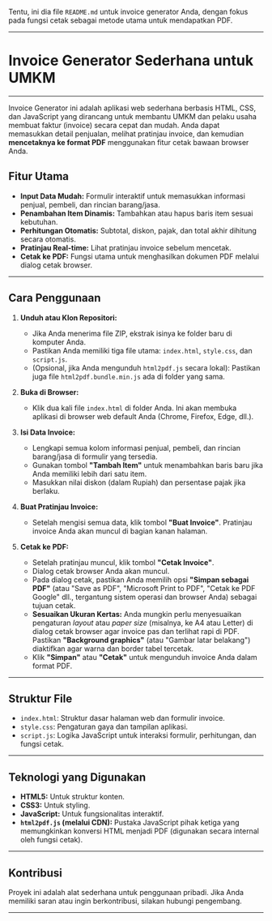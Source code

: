 Tentu, ini dia file `README.md` untuk invoice generator Anda, dengan fokus pada fungsi cetak sebagai metode utama untuk mendapatkan PDF.

---

# Invoice Generator Sederhana untuk UMKM

---

Invoice Generator ini adalah aplikasi web sederhana berbasis HTML, CSS, dan JavaScript yang dirancang untuk membantu UMKM dan pelaku usaha membuat faktur (invoice) secara cepat dan mudah. Anda dapat memasukkan detail penjualan, melihat pratinjau invoice, dan kemudian **mencetaknya ke format PDF** menggunakan fitur cetak bawaan browser Anda.

## Fitur Utama

* **Input Data Mudah:** Formulir interaktif untuk memasukkan informasi penjual, pembeli, dan rincian barang/jasa.
* **Penambahan Item Dinamis:** Tambahkan atau hapus baris item sesuai kebutuhan.
* **Perhitungan Otomatis:** Subtotal, diskon, pajak, dan total akhir dihitung secara otomatis.
* **Pratinjau Real-time:** Lihat pratinjau invoice sebelum mencetak.
* **Cetak ke PDF:** Fungsi utama untuk menghasilkan dokumen PDF melalui dialog cetak browser.

---

## Cara Penggunaan

1.  **Unduh atau Klon Repositori:**
    * Jika Anda menerima file ZIP, ekstrak isinya ke folder baru di komputer Anda.
    * Pastikan Anda memiliki tiga file utama: `index.html`, `style.css`, dan `script.js`.
    * (Opsional, jika Anda mengunduh `html2pdf.js` secara lokal): Pastikan juga file `html2pdf.bundle.min.js` ada di folder yang sama.

2.  **Buka di Browser:**
    * Klik dua kali file `index.html` di folder Anda. Ini akan membuka aplikasi di browser web default Anda (Chrome, Firefox, Edge, dll.).

3.  **Isi Data Invoice:**
    * Lengkapi semua kolom informasi penjual, pembeli, dan rincian barang/jasa di formulir yang tersedia.
    * Gunakan tombol **"Tambah Item"** untuk menambahkan baris baru jika Anda memiliki lebih dari satu item.
    * Masukkan nilai diskon (dalam Rupiah) dan persentase pajak jika berlaku.

4.  **Buat Pratinjau Invoice:**
    * Setelah mengisi semua data, klik tombol **"Buat Invoice"**. Pratinjau invoice Anda akan muncul di bagian kanan halaman.

5.  **Cetak ke PDF:**
    * Setelah pratinjau muncul, klik tombol **"Cetak Invoice"**.
    * Dialog cetak browser Anda akan muncul.
    * Pada dialog cetak, pastikan Anda memilih opsi **"Simpan sebagai PDF"** (atau "Save as PDF", "Microsoft Print to PDF", "Cetak ke PDF Google" dll., tergantung sistem operasi dan browser Anda) sebagai tujuan cetak.
    * **Sesuaikan Ukuran Kertas:** Anda mungkin perlu menyesuaikan pengaturan *layout* atau *paper size* (misalnya, ke A4 atau Letter) di dialog cetak browser agar invoice pas dan terlihat rapi di PDF. Pastikan **"Background graphics"** (atau "Gambar latar belakang") diaktifkan agar warna dan border tabel tercetak.
    * Klik **"Simpan"** atau **"Cetak"** untuk mengunduh invoice Anda dalam format PDF.

---

## Struktur File

* `index.html`: Struktur dasar halaman web dan formulir invoice.
* `style.css`: Pengaturan gaya dan tampilan aplikasi.
* `script.js`: Logika JavaScript untuk interaksi formulir, perhitungan, dan fungsi cetak.

---

## Teknologi yang Digunakan

* **HTML5:** Untuk struktur konten.
* **CSS3:** Untuk styling.
* **JavaScript:** Untuk fungsionalitas interaktif.
* **`html2pdf.js` (melalui CDN):** Pustaka JavaScript pihak ketiga yang memungkinkan konversi HTML menjadi PDF (digunakan secara internal oleh fungsi cetak).

---

## Kontribusi

Proyek ini adalah alat sederhana untuk penggunaan pribadi. Jika Anda memiliki saran atau ingin berkontribusi, silakan hubungi pengembang.

---